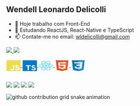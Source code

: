 ## Wendell Leonardo Delicolli

- 🔭 Hoje trabalho com Front-End
- 🌱 Estudando ReactJS, React-Native e TypeScript
- 📫 Contate-me no email: wldelicolli@gmail.com

<div>
  <a href="https://github.com/BobySix">
  <img height="100em" src="https://github-readme-stats.vercel.app/api?username=BobySix&show_icons=true&theme=dark&include_all_commits=true&count_private=true" />
  <img height="100em" src="https://github-readme-stats.vercel.app/api/top-langs/?username=BobySix&layout=compact&langs_count=7&theme=dark" />
</div>
  
<div style="display: inline_block"><br>
  <img align="center" alt="Wendell-Js" height="30" width="40" src="https://raw.githubusercontent.com/devicons/devicon/master/icons/javascript/javascript-plain.svg">
  <img align="center" alt="Wendell-Ts" height="30" width="40" src="https://raw.githubusercontent.com/devicons/devicon/master/icons/typescript/typescript-plain.svg">
  <img align="center" alt="Wendell-React" height="30" width="40" src="https://raw.githubusercontent.com/devicons/devicon/master/icons/react/react-original.svg">
  <img align="center" alt="Wendell-HTML" height="30" width="40" src="https://raw.githubusercontent.com/devicons/devicon/master/icons/html5/html5-original.svg">
  <img align="center" alt="Wendell-CSS" height="30" width="40" src="https://raw.githubusercontent.com/devicons/devicon/master/icons/css3/css3-original.svg">
<!--   <img align="right" alt="Wendell-pic" height="150" style="border-radius:50px;" src="https://ibb.co/9vkV3Bh"> -->
</div>
  
##
  
<div> 
  <a href="https://www.instagram.com/wendelldelicolli/" target="_blank"><img src="https://img.shields.io/badge/-Instagram-%23E4405F?style=for-the-badge&logo=instagram&logoColor=white" target="_blank"></a>
 <a href="https://discord.gg/CnCwvjMQ" target="_blank"><img src="https://img.shields.io/badge/Discord-7289DA?style=for-the-badge&logo=discord&logoColor=white" target="_blank"></a> 
  <a href = "mailto:wldelicolli@gmail.com"><img src="https://img.shields.io/badge/-Gmail-%23333?style=for-the-badge&logo=gmail&logoColor=white" target="_blank"></a>
  <a href="https://www.linkedin.com/in/wendell-leonardo-delicolli/" target="_blank"><img src="https://img.shields.io/badge/-LinkedIn-%230077B5?style=for-the-badge&logo=linkedin&logoColor=white" target="_blank"></a> 
 
![github contribution grid snake animation](https://raw.githubusercontent.com/bobysix/bobysix/output/github-contribution-grid-snake.svg)

</div>
